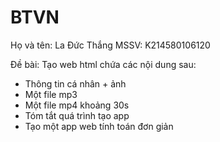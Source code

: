 # BTVN 

Họ và tên: La Đức Thắng
MSSV: K214580106120

Đề bài:
Tạo web html chứa các nội dung sau:
- Thông tin cá nhân + ảnh
- Một file mp3
- Một file mp4 khoảng 30s
- Tóm tắt quá trình tạo app
- Tạo một app web tính toán đơn giản
